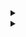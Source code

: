 <details> 
<summary></summary>
custom_markflo
  digraph G {
    size ="4,4";
    "Ingest Data" [shape=box];
    "Ingest Data" -> parse [weight=8];
    parse -> Cleanup;
    Cleanup -> Normalise;
    Normalise -> { process_miner; store};
    process_miner [label="Process Mining"];
    store [shape=box,style=filled,color=".7 .3 1.0", label="temp storage"];
  }
custom_markflo
</details>

<details> 
<summary></summary>
custom_markschema        
@startuml

class Events {
   .. Mandatory ..
   -CASE_ID : String
   -CASE_ACTIVITY_ID : String
   -APP_ID : Integer
   -CASE_START_TIMESTAMP : Timestamp
   -CASE_RESOURCE_ID : String
   -- calculated --
   +CASE_END_TIMESTAMP : Timestamp
   +NEXT_CASE_RESOURCE_ID : String
   +PREV_CASE_RESOURCE_ID : String
   +NEXT_CASE_ACTIVITY_ID : String
   +PREV_CASE_ACTIVITY_ID : String
   +EDGE : String
   +REPEAT_SELF_LOOP_FLAG : Integer
   +REDO_SELF_LOOP_FLAG : Integer
   +START_FLAG : Integer
   +END_FLAG : Integer
   +DURATION_DAYS : Long
   +DURATION_SEC : Long  
}

class Cases {
  #CASE_ID : String
  #VARIANT_ID : String
  #VARIANTS : Seq[String]
}

class Variants {
   #VARIANT_ID : String
   #VARIANTS : Seq[String]
}

class Applications {
   -APP_ID : Integer
   -APP_NAME : String
   -APP_TYPE : Integer
   -APP_URL : String
   -APP_DESCRIPTION : String
}


Events <|-- Cases : <CASE_ID
Cases <|-- Variants : <VARIANT_ID
Events <|-- Applications : <APP_ID

@enduml
custom_markschema
</details>
